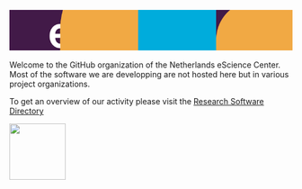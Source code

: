 
![image](./escience.png)

Welcome to the GitHub organization of the Netherlands eScience Center. 
Most of the software we are developping are not hosted here but in various project organizations.


To get an overview of our activity please visit the [Research Software Directory](https://research-software-directory.org/organisations/netherlands-escience-center?tab=software&order=is_featured)


 <img src="https:/github.com/NLeSC/.github/profile/rsd_picture.JPG" width="100" height="100">
<!-- ![image](./rsd_picture.JPG  =250x250) -->
